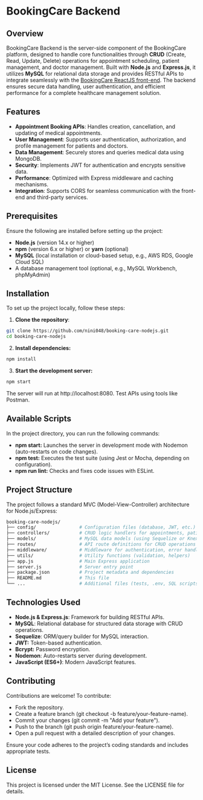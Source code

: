 # BookingCare Backend

## Overview

BookingCare Backend is the server-side component of the BookingCare platform, designed to handle core functionalities through **CRUD** (Create, Read, Update, Delete) operations for appointment scheduling, patient management, and doctor management. Built with **Node.js** and **Express.js**, it utilizes **MySQL** for relational data storage and provides RESTful APIs to integrate seamlessly with the [BookingCare ReactJS front-end](https://github.com/nini048/booking-care-reactjs). The backend ensures secure data handling, user authentication, and efficient performance for a complete healthcare management solution.

## Features
- **Appointment Booking APIs**: Handles creation, cancellation, and updating of medical appointments.
- **User Management**: Supports user authentication, authorization, and profile management for patients and doctors.
- **Data Management**: Securely stores and queries medical data using MongoDB.
- **Security**: Implements JWT for authentication and encrypts sensitive data.
- **Performance**: Optimized with Express middleware and caching mechanisms.
- **Integration**: Supports CORS for seamless communication with the front-end and third-party services.

## Prerequisites

Ensure the following are installed before setting up the project:

- **Node.js** (version 14.x or higher)
- **npm** (version 6.x or higher) or **yarn** (optional)
- **MySQL** (local installation or cloud-based setup, e.g., AWS RDS, Google Cloud SQL)
- A database management tool (optional, e.g., MySQL Workbench, phpMyAdmin)

## Installation

To set up the project locally, follow these steps:

1. **Clone the repository**:
```bash
git clone https://github.com/nini048/booking-care-nodejs.git
cd booking-care-nodejs
```
2. **Install dependencies:**
```bash
npm install
```
3. **Start the development server:**
```bash
npm start
```
The server will run at http://localhost:8080. Test APIs using tools like Postman.

## Available Scripts
In the project directory, you can run the following commands:

- **npm start:** Launches the server in development mode with Nodemon (auto-restarts on code changes).
- **npm test:** Executes the test suite (using Jest or Mocha, depending on configuration).
- **npm run lint:** Checks and fixes code issues with ESLint.


## Project Structure
The project follows a standard MVC (Model-View-Controller) architecture for Node.js/Express:
```bash
booking-care-nodejs/
├── config/                # Configuration files (database, JWT, etc.)
├── controllers/           # CRUD logic handlers for appointments, patients, doctors
├── models/                # MySQL data models (using Sequelize or Knex.js)
├── routes/                # API route definitions for CRUD operations
├── middleware/            # Middleware for authentication, error handling, etc.
├── utils/                 # Utility functions (validation, helpers)
├── app.js                 # Main Express application
├── server.js              # Server entry point
├── package.json           # Project metadata and dependencies
├── README.md              # This file
└── ...                    # Additional files (tests, .env, SQL scripts)    # Other configuration files
```

## Technologies Used
- **Node.js & Express.js**: Framework for building RESTful APIs.
- **MySQL**: Relational database for structured data storage with CRUD operations.
- **Sequelize**: ORM/query builder for MySQL interaction.
- **JWT:** Token-based authentication.
- **Bcrypt:** Password encryption.
- **Nodemon**: Auto-restarts server during development.
- **JavaScript (ES6+)**: Modern JavaScript features.

## Contributing

Contributions are welcome! To contribute:

- Fork the repository.
- Create a feature branch (git checkout -b feature/your-feature-name).
- Commit your changes (git commit -m "Add your feature").
- Push to the branch (git push origin feature/your-feature-name).
- Open a pull request with a detailed description of your changes.

Ensure your code adheres to the project’s coding standards and includes appropriate tests.

## License
This project is licensed under the MIT License. See the LICENSE file for details.
